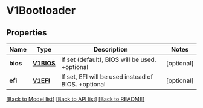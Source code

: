 # V1Bootloader

## Properties
Name | Type | Description | Notes
------------ | ------------- | ------------- | -------------
**bios** | [**V1BIOS**](V1BIOS.md) | If set (default), BIOS will be used. +optional | [optional] 
**efi** | [**V1EFI**](V1EFI.md) | If set, EFI will be used instead of BIOS. +optional | [optional] 

[[Back to Model list]](../README.md#documentation-for-models) [[Back to API list]](../README.md#documentation-for-api-endpoints) [[Back to README]](../README.md)


